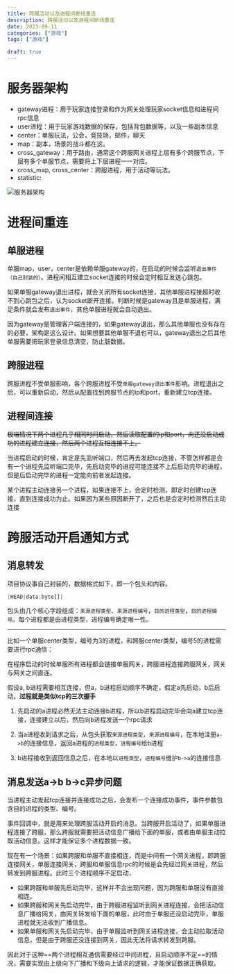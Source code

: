 ```yaml
---
title: 跨服活动以及进程间断线重连
description: 跨服活动以及进程间断线重连
date: 2023-09-11
categories: ["游戏"]
tags: ["游戏"]

draft: true
---
```


# 服务器架构

- gateway进程：用于玩家连接登录和作为网关处理玩家socket信息和进程间rpc信息
- user进程：用于玩家游戏数据的保存，包括背包数据等，以及一些副本信息
- center：单服玩法，公会，竞技场，邮件，聊天
- map：副本，场景的战斗都在这。
- cross_gateway：用于路由，通常这个跨服网关进程上层有多个跨服节点，下层有多个单服节点，需要将上下层进程一一对应。
- cross_map, cross_center：跨服进程，用于活动等玩法。
- statistic: 

![服务器架构](/note/服务器架构.png)

# 进程间重连

## 单服进程

单服map，user，center是依赖单服gateway的，在启动的时候会监听`退出事件（自己封装的）`。进程间相互建立socket连接的时候会定时相互发送心跳包。

如果单服gateway退出进程，就会关闭所有socket连接，其他单服进程接超时收不到心跳包之后，认为socket断开连接。判断时候是gateway且是单服进程，满足条件就会发布`退出事件`，其他单服进程就会自动退出。

因为gateway是管理客户端连接的，如果gateway退出，那么其他单服也没有存在的必要，架构是这么设计。如果想要其他单服不退也可以，gateway退出之后其他单服需要把玩家登录信息清空，防止脏数据。

## 跨服进程

跨服进程不受单服影响，各个跨服进程不受`单服gateway退出事件`影响。进程退出之后，可以重新启动，然后从配置找到跨服节点的ip和port，重新建立tcp连接。

## 进程间连接

~~极端情况下两个进程几乎相同时间启动，然后读取配置的ip和port，向还没启动成功的进程建立连接，然后两个进程互相连接不上。~~ 

当进程启动的时候，肯定是先监听端口，然后再去发起tcp连接，不管怎样都是会有一个进程先监听端口完毕，先启动完毕的进程可能连接不上后启动完毕的进程，但是后启动完毕的进程一定能向前者发起连接。

某个进程主动连接另一个进程，如果连接不上，会定时检测，即定时创建tcp连接，直到连接成功为止。如果因为某些原因断开了，之后也是会定时检测然后主动连接

# 跨服活动开启通知方式

## 消息转发

项目协议事自己封装的，数据格式如下，即一个包头和内容。

```ts
|HEAD|data:byte[]|
```

包头由几个核心字段组成：`来源进程类型`、`来源进程编号`，`目的进程类型`，`目的进程编号`。每个进程都是由进程类型，进程编号确定唯一性。

---

比如一个单服center类型，编号为3的进程，和跨服center类型，编号5的进程需要进行rpc通信：

在程序启动的时候单服所有进程都会链接单服网关，跨服进程连接跨服网关，网关与网关之间直连。

假设a, b进程需要相互连接，但a，b进程启动顺序不确定，假定a先启动，b后启动。**过程就是类似tcp的三次握手**

1. 先启动的a进程必然无法主动连接b进程，所以b进程启动完毕会向a建立tcp连接，连接建立以后，然后向b进程发送一个rpc请求

2. 当a进程收到请求之后，从包头获取`来源进程类型`，`来源进程编号`，在本地注册`a->b`的连接信息，返回a进程的`进程类型`，`进程编号`给b进程

3. b进程接收到返回信息之后，在本地以`进程类型`，`进程编号`维护`b->a`的连接信息

## 消息发送a->b b->c异步问题

当进程主动发起tcp连接并连接成功之后，会发布一个连接成功事件，事件参数包含目的进程的类型、编号。

事件回调中，就是用来处理跨服活动开启的消息。当跨服开启活动了，如果单服进程连接了跨服，那么跨服就需要把活动信息广播给下面的单服，或者由单服主动拉取活动信息。这样才能保证多个进程数据一致。

现在有一个场景：如果跨服和单服不直接相连，而是中间有一个网关进程，即跨服连接网关，单服连接网关，跨服和单服信息rpc的时候是会先经过网关进程，然后转发到跨服进程。此时三个进程顺序不定启动，

- 如果跨服和单服先启动完毕，这样并不会出现问题，因为跨服和单服没有直接相连。
- 如果跨服和网关先启动完毕，由于跨服进程监听到网关进程连接，会把活动信息广播给网关，由网关转发给下面的单服，此时由于单服还没启动完毕，单服进程就无法收到广播信息。
- 如果单服和网关先启动完毕，由于单服监听到网关进程连接，会主动拉取活动信息，但是由于跨服还没连接到网关，因此无法将请求转发到跨服。

因此对于这种==两个进程相互通信需要经过中间进程，且启动顺序不定==的情况，需要实现由上级向下广播和下级向上请求的逻辑，才能保证数据正确获取。